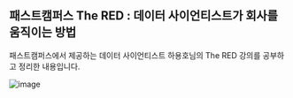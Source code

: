 ## 패스트캠퍼스 The RED : 데이터 사이언티스트가 회사를 움직이는 방법
패스트캠퍼스에서 제공하는 데이터 사이언티스트 하용호님의 The RED 강의를 공부하고 정리한 내용입니다.

![image](https://user-images.githubusercontent.com/32638846/160780570-f236ebc8-36ca-40e1-b2b7-705f9c0b129d.png)

